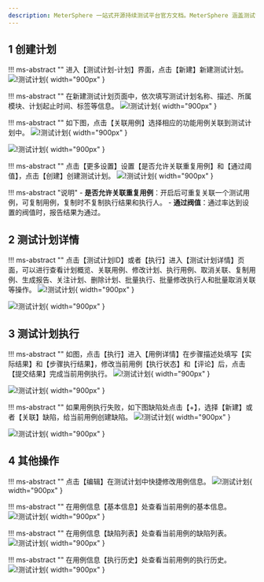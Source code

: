 ```yaml
---
description: MeterSphere 一站式开源持续测试平台官方文档。MeterSphere 涵盖测试管理、接口测试、UI 测试和性能测试等功能，全面兼容 JMeter、Selenium 等主流开源标准，有效助力开发和测试团队充分利用云弹性进行高度可 扩展的自动化测试，加速高质量的软件交付。
---
```


## 1 创建计划
!!! ms-abstract ""
    进入【测试计划-计划】界面，点击【新建】新建测试计划。
![!测试计划](../../img/test_plan/plan/新建测试计划1.png){ width="900px" }

!!! ms-abstract ""
    在新建测试计划页面中，依次填写测试计划名称、描述、所属模块、计划起止时间、标签等信息。
![!测试计划](../../img/test_plan/plan/新建测试计划2.png){ width="900px" }

!!! ms-abstract ""
    如下图，点击【关联用例】选择相应的功能用例关联到测试计划中。
![!测试计划](../../img/test_plan/plan/新建测试计划3.png){ width="900px" }

![!测试计划](../../img/test_plan/plan/新建测试计划4.png){ width="900px" }

!!! ms-abstract ""
    点击【更多设置】设置【是否允许关联重复用例】和【通过阈值】，点击【创建】创建测试计划。
![!测试计划](../../img/test_plan/plan/新建测试计划5.png){ width="900px" }

!!! ms-abstract "说明"
    - **是否允许关联重复用例**：开启后可重复关联一个测试用例，可复制用例，复制时不复制执行结果和执行人。
    - **通过阀值**：通过率达到设置的阀值时，报告结果为通过。

##  2 测试计划详情
!!! ms-abstract ""
    点击【测试计划ID】或者【执行】进入【测试计划详情】页面，可以进行查看计划概览、关联用例、修改计划、执行用例、取消关联、复制用例、生成报告、关注计划、删除计划、批量执行、批量修改执行人和批量取消关联等操作。
![!测试计划](../../img/test_plan/plan/测试计划详情1.png){ width="900px" }

![!测试计划](../../img/test_plan/plan/测试计划详情2.png){ width="900px" }
    
##  3 测试计划执行
!!! ms-abstract ""
    如图，点击【执行】进入【用例详情】在步骤描述处填写【实际结果】和【步骤执行结果】，修改当前用例【执行状态】和【评论】后，点击【提交结果】完成当前用例执行。
![!测试计划](../../img/test_plan/plan/测试计划执行1.png){ width="900px" }

![!测试计划](../../img/test_plan/plan/测试计划执行2.png){ width="900px" }

!!! ms-abstract ""
    如果用例执行失败，如下图缺陷处点击【+】，选择【新建】或者【关联】缺陷，给当前用例创建缺陷。
![!测试计划](../../img/test_plan/plan/创建缺陷1.png){ width="900px" }

![!测试计划](../../img/test_plan/plan/创建缺陷2.png){ width="900px" }

##  4 其他操作
!!! ms-abstract ""
    点击【编辑】在测试计划中快捷修改用例信息。
![!测试计划](../../img/test_plan/plan/编辑用例.png){ width="900px" }

!!! ms-abstract ""
    在用例信息【基本信息】处查看当前用例的基本信息。
![!测试计划](../../img/test_plan/plan/基本信息.png){ width="900px" }

!!! ms-abstract ""
    在用例信息【缺陷列表】处查看当前用例的缺陷列表。
![!测试计划](../../img/test_plan/plan/缺陷列表.png){ width="900px" }

!!! ms-abstract ""
    在用例信息【执行历史】处查看当前用例的执行历史。
![!测试计划](../../img/test_plan/plan/执行历史.png){ width="900px" }
